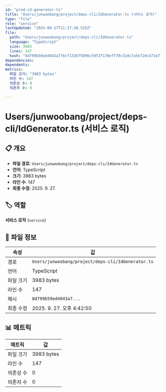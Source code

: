```yaml
---
id: "prod-id-generator-ts"
title: "Users/junwoobang/project/deps-cli/IdGenerator.ts (서비스 로직)"
type: "file"
role: "service"
lastUpdated: "2025-09-27T11:27:30.535Z"
file:
  path: "Users/junwoobang/project/deps-cli/IdGenerator.ts"
  language: "TypeScript"
  size: 3983
  lines: 147
  hash: "8d799b59ed4043a7f6cf133b75896c59f2f170eff70c32dc7a5e72dc471e7f00"
dependencies:
dependents:
metrics:
  파일 크기: "3983 bytes"
  라인 수: 147
  의존성 수: 0
  의존자 수: 0

---
```


# Users/junwoobang/project/deps-cli/IdGenerator.ts (서비스 로직)

## 📋 개요

- **파일 경로**: `Users/junwoobang/project/deps-cli/IdGenerator.ts`
- **언어**: TypeScript
- **크기**: 3983 bytes
- **라인 수**: 147
- **최종 수정**: 2025. 9. 27.

## 🏷️ 역할

**서비스 로직** (`service`)

## 📄 파일 정보

| 속성 | 값 |
|------|----|
| 경로 | `Users/junwoobang/project/deps-cli/IdGenerator.ts` |
| 언어 | TypeScript |
| 파일 크기 | 3983 bytes |
| 라인 수 | 147 |
| 해시 | `8d799b59ed4043a7...` |
| 최종 수정 | 2025. 9. 27. 오후 4:42:50 |

## 📊 메트릭

| 메트릭 | 값 |
|--------|----|
| 파일 크기 | 3983 bytes |
| 라인 수 | 147 |
| 의존성 수 | 0 |
| 의존자 수 | 0 |

